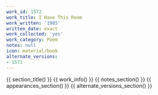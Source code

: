 ```yaml
---
work_id: 1572
work_title: I Have This Room
work_written: '1985'
written_date: exact
work_collected: 'yes'
work_category: Poem
notes: null
icon: material/book
alternate_versions:
- 1571
---
```


{{ section_title() }}
{{ work_info() }}
{{ notes_section() }}
{{ appearances_section() }}
{{ alternate_versions_section() }}